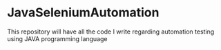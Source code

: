 # JavaSeleniumAutomation
This repository will have all the code I write regarding automation testing using JAVA programming language
